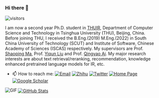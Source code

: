 ### Hi there 👋 
![visitors](https://visitor-badge.laobi.icu/badge?page_id=deriq-qian-dong.deriq-qian-dong)

I am now a second year Ph.D. student in [THUIR](http://ai.thuir.cn/), Department of Computer Science and Technology in Tsinghua University (THU), Beijing, China. Before joining THU, I received the B.Eng.(2019) M.Eng.(2022) in South China University of Technology (SCUT) and Institute of Software, Chinese Academy of Sciences (ISCAS) respectively.
My supervisors are Prof. [Shaoping Ma](http://www.thuir.cn/group/~msp/), Prof. [Yiqun Liu](http://www.thuir.cn/group/~YQLiu/) and Prof. [Qingyao Ai](http://www.thuir.cn/group/~aiqy/). My major research interests are about text retrieval/reranking, recommendation, knowledge enhanced pretrained language models for IR, etc.

- 📫 How to reach me: [![Email](https://img.shields.io/badge/Email-6bc6dd?style=&logo=gmail&logoColor=white)](mailto:dq22@mails.tsinghua.edu.cn)  [![Zhihu](https://img.shields.io/badge/Zhihu-3982f7?style=&logo=zhihu&logoColor=white)](https://www.zhihu.com/people/ge-ye-ban-shu)  [![Twitter](https://img.shields.io/badge/Twitter-4a99e9?style=&logo=twitter&logoColor=white)](https://twitter.com/verymakesense) [![Home Page](https://img.shields.io/badge/HomePage-2d64bc?style=&logo=googlehome&logoColor=white)](https://dongqian.bj.cn/) [![Google Scholar](https://img.shields.io/badge/GoogleScholar-6d8dd3?style=&logo=googlescholar&logoColor=white)](https://scholar.google.com/citations?user=m88SZGgAAAAJ&hl=en) 

<!--
**Deriq-Qian-Dong/Deriq-Qian-Dong** is a ✨ _special_ ✨ repository because its `README.md` (this file) appears on your GitHub profile.

Here are some ideas to get you started:

- 🔭 I’m currently working on ...
- 🌱 I’m currently learning ...
- 👯 I’m looking to collaborate on ...
- 🤔 I’m looking for help with ...
- 💬 Ask me about ...
- 📫 How to reach me: ...
- 😄 Pronouns: ...
- ⚡ Fun fact: ...
-->


<img alt="GIF" src="https://media4.giphy.com/media/L0BKzeibXgQSm8tJAi/giphy.gif?cid=ecf05e47sn6790rifn5zx1c2btrk2i7dx3n75qiouojokl9z&ep=v1_gifs_related&rid=giphy.gif&ct=g" /> <a href="https://github.com/Deriq-Qian-Dong"><img align="center" alt="GitHub Stats" src="https://github-readme-stats.vercel.app/api?username=Deriq-Qian-Dong&count_private=true&show_icons=true" /></a>






<!--
<a href="https://github.com/Deriq-Qian-Dong">
  <img align="center" alt="Top Langs" src="https://github-readme-stats-two-nu-79.vercel.app/api/top-langs/?username=Deriq-Qian-Dong&hide=java,javascript,html&layout=compact&langs_count=6&exclude_repo=undergrad" />
</a>
-->
